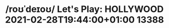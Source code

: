 ---
inv_num: 2021-004
add_credit:
url: 2021-004
title: "/roʊˈdeɪoʊ/ Let's Play: HOLLYWOOD 2021-02-28T19:44:00+01:00 13388"
year: '2021'
display_year: '2021'
medium: 'Single-channel video of /roʊˈdeɪoʊ/ Let''s Play: HOLLYWOOD recorded on February
  28, 2021.'
dims: Variable
pitch: 'Screen recording of /roʊˈdeɪoʊ/ Let''s Play: HOLLYWOOD in action. '
ps:
live_url: https://rodeo.computer/
youtube:
related_code:
subheading:
download:
commission:
related:
layout: things-i-made
---